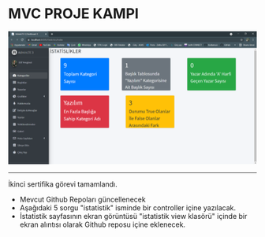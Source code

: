 # MVC PROJE KAMPI

![Çıktı](https://github.com/elifyenginol/MvcProject/blob/master/WebMVC/Views/Statictics/statictics.PNG)


---


 İkinci sertifika görevi tamamlandı.
* Mevcut Github Repoları güncellenecek
*  Aşağıdaki 5 sorgu "istatistik" isminde bir controller içine yazılacak.
*  İstatistik sayfasının ekran görüntüsü "istatistik view klasörü" içinde bir ekran alıntısı olarak Github reposu içine eklenecek. 

